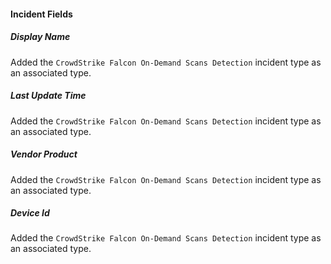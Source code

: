 
#### Incident Fields

##### Display Name

Added the `CrowdStrike Falcon On-Demand Scans Detection` incident type as an associated type.
##### Last Update Time

Added the `CrowdStrike Falcon On-Demand Scans Detection` incident type as an associated type.
##### Vendor Product

Added the `CrowdStrike Falcon On-Demand Scans Detection` incident type as an associated type.
##### Device Id

Added the `CrowdStrike Falcon On-Demand Scans Detection` incident type as an associated type.
